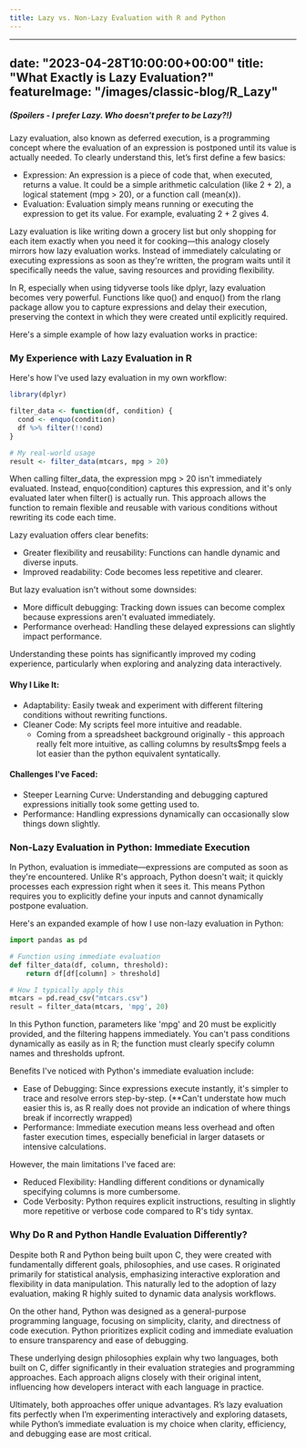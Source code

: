 ```yaml
---
title: Lazy vs. Non-Lazy Evaluation with R and Python
---
```


***

date: "2023-04-28T10:00:00+00:00"
title: "What Exactly is Lazy Evaluation?"
featureImage: "/images/classic-blog/R\_Lazy"
--------------------------------------------

##### (Spoilers - I prefer Lazy. Who doesn't prefer to be Lazy?!)

Lazy evaluation, also known as deferred execution, is a programming concept where the evaluation of an expression is postponed until its value is actually needed. To clearly understand this, let’s first define a few basics:

* Expression: An expression is a piece of code that, when executed, returns a value. It could be a simple arithmetic calculation (like 2 + 2), a logical statement (mpg > 20), or a function call (mean(x)).
* Evaluation: Evaluation simply means running or executing the expression to get its value. For example, evaluating 2 + 2 gives 4.

Lazy evaluation is like writing down a grocery list but only shopping for each item exactly when you need it for cooking—this analogy closely mirrors how lazy evaluation works. Instead of immediately calculating or executing expressions as soon as they're written, the program waits until it specifically needs the value, saving resources and providing flexibility.

In R, especially when using tidyverse tools like dplyr, lazy evaluation becomes very powerful. Functions like quo() and enquo() from the rlang package allow you to capture expressions and delay their execution, preserving the context in which they were created until explicitly required.

Here's a simple example of how lazy evaluation works in practice:

### My Experience with Lazy Evaluation in R

Here's how I've used lazy evaluation in my own workflow:

```r
library(dplyr)

filter_data <- function(df, condition) {
  cond <- enquo(condition)
  df %>% filter(!!cond)
}

# My real-world usage
result <- filter_data(mtcars, mpg > 20)
```

When calling filter\_data, the expression mpg > 20 isn't immediately evaluated. Instead, enquo(condition) captures this expression, and it's only evaluated later when filter() is actually run. This approach allows the function to remain flexible and reusable with various conditions without rewriting its code each time.

Lazy evaluation offers clear benefits:

* Greater flexibility and reusability: Functions can handle dynamic and diverse inputs.
* Improved readability: Code becomes less repetitive and clearer.

But lazy evaluation isn't without some downsides:

* More difficult debugging: Tracking down issues can become complex because expressions aren't evaluated immediately.
* Performance overhead: Handling these delayed expressions can slightly impact performance.

Understanding these points has significantly improved my coding experience, particularly when exploring and analyzing data interactively.

#### Why I Like It:

* Adaptability: Easily tweak and experiment with different filtering conditions without rewriting functions.
* Cleaner Code: My scripts feel more intuitive and readable.
  * Coming from a spreadsheet background originally - this approach really felt more intuitive, as calling columns by results$mpg feels a lot easier than the python equivalent syntatically.

#### Challenges I've Faced:

* Steeper Learning Curve: Understanding and debugging captured expressions initially took some getting used to.
* Performance: Handling expressions dynamically can occasionally slow things down slightly.

### Non-Lazy Evaluation in Python: Immediate Execution

In Python, evaluation is immediate—expressions are computed as soon as they're encountered. Unlike R's approach, Python doesn't wait; it quickly processes each expression right when it sees it. This means Python requires you to explicitly define your inputs and cannot dynamically postpone evaluation.

Here's an expanded example of how I use non-lazy evaluation in Python:

```python
import pandas as pd

# Function using immediate evaluation
def filter_data(df, column, threshold):
    return df[df[column] > threshold]

# How I typically apply this
mtcars = pd.read_csv("mtcars.csv")
result = filter_data(mtcars, 'mpg', 20)
```

In this Python function, parameters like 'mpg' and 20 must be explicitly provided, and the filtering happens immediately. You can't pass conditions dynamically as easily as in R; the function must clearly specify column names and thresholds upfront.

Benefits I've noticed with Python's immediate evaluation include:

* Ease of Debugging: Since expressions execute instantly, it's simpler to trace and resolve errors step-by-step. (\*\*Can't understate how much easier this is, as R really does not provide an indication of where things break if incorrectly wrapped)
* Performance: Immediate execution means less overhead and often faster execution times, especially beneficial in larger datasets or intensive calculations.

However, the main limitations I've faced are:

* Reduced Flexibility: Handling different conditions or dynamically specifying columns is more cumbersome.
* Code Verbosity: Python requires explicit instructions, resulting in slightly more repetitive or verbose code compared to R's tidy syntax.

### Why Do R and Python Handle Evaluation Differently?

Despite both R and Python being built upon C, they were created with fundamentally different goals, philosophies, and use cases. R originated primarily for statistical analysis, emphasizing interactive exploration and flexibility in data manipulation. This naturally led to the adoption of lazy evaluation, making R highly suited to dynamic data analysis workflows.

On the other hand, Python was designed as a general-purpose programming language, focusing on simplicity, clarity, and directness of code execution. Python prioritizes explicit coding and immediate evaluation to ensure transparency and ease of debugging.

These underlying design philosophies explain why two languages, both built on C, differ significantly in their evaluation strategies and programming approaches. Each approach aligns closely with their original intent, influencing how developers interact with each language in practice.

Ultimately, both approaches offer unique advantages. R’s lazy evaluation fits perfectly when I’m experimenting interactively and exploring datasets, while Python’s immediate evaluation is my choice when clarity, efficiency, and debugging ease are most critical.

